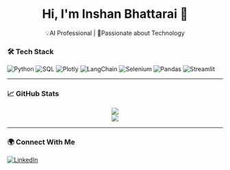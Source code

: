 <!-- Banner / Introduction -->
<h1 align="center">Hi, I'm Inshan Bhattarai 👋</h1>
<p align="center">💡AI Professional | 🚀Passionate about Technology </p>


<!-- Skills -->
### 🛠️ Tech Stack
![Python](https://img.shields.io/badge/-Python-333333?style=flat&logo=python)
![SQL](https://img.shields.io/badge/-SQL-333333?style=flat&logo=mysql)
![Plotly](https://img.shields.io/badge/-Plotly-3F4F75?style=flat&logo=plotly&logoColor=white)
![LangChain](https://img.shields.io/badge/-LangChain-000000?style=flat&logoColor=white)
![Selenium](https://img.shields.io/badge/-Selenium-43B02A?style=flat&logo=selenium&logoColor=white)
![Pandas](https://img.shields.io/badge/-Pandas-150458?style=flat&logo=pandas&logoColor=white)
![Streamlit](https://img.shields.io/badge/-Streamlit-FF4B4B?style=flat&logo=streamlit&logoColor=white)
<!-- Add more as needed -->

---

<!-- GitHub Stats -->
### 📈 GitHub Stats

<div align="center">
  <img src="https://github-readme-stats.vercel.app/api?username=Inshan&show_icons=true&theme=default" />
  <br/>
  <img src="https://github-readme-streak-stats.herokuapp.com/?user=Inshan&theme=default" />
</div>

---

<!-- Footer -->
### 🌍 Connect With Me

[![LinkedIn](https://img.shields.io/badge/-LinkedIn-0A66C2?style=flat&logo=linkedin&logoColor=white)](https://www.linkedin.com/in/inshan-bhattarai/)



